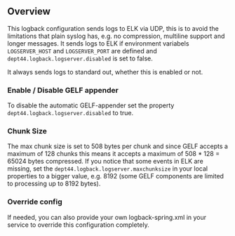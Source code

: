 ## Overview

This logback configuration sends logs to ELK via UDP, this is to avoid the limitations that plain syslog has,
e.g. no compression, multiline support and longer messages.
It sends logs to ELK if environment variabels `LOGSERVER_HOST` and `LOGSERVER_PORT` are defined and `dept44.logback.logserver.disabled` is set to false.

It always sends logs to standard out, whether this is enabled or not.

### Enable / Disable GELF appender

To disable the automatic GELF-appender set the property `dept44.logback.logserver.disabled` to true.

### Chunk Size

The max chunk size is set to 508 bytes per chunk and since GELF accepts a maximum of 128 chunks
this means it accepts a maximum of 508 * 128 = 65024 bytes compressed.
If you notice that some events in ELK are missing, set the `dept44.logback.logserver.maxchunksize` in your local properties to a bigger value, e.g. 8192
(some GELF components are limited to processing up to 8192 bytes).

### Override config

If needed, you can also provide your own logback-spring.xml in your service to override this configuration completely.
